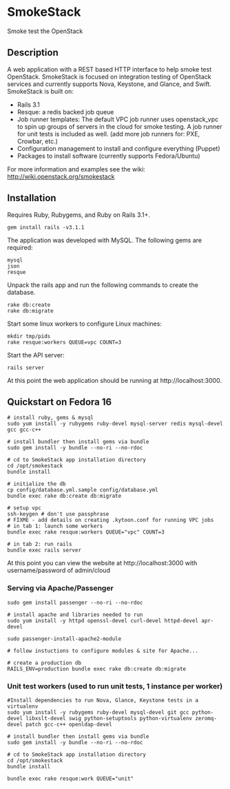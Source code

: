 # SmokeStack

Smoke test the OpenStack

## Description

A web application with a REST based HTTP interface to help smoke test OpenStack. SmokeStack is focused on integration testing of OpenStack services and currently supports Nova, Keystone, and Glance, and Swift. SmokeStack is built on:

* Rails 3.1
* Resque: a redis backed job queue
* Job runner templates: The default VPC job runner uses openstack_vpc to spin up groups of servers in the cloud for smoke testing. A job runner for unit tests is included as well. (add more job runners for: PXE, Crowbar, etc.)
* Configuration management to install and configure everything (Puppet)
* Packages to install software (currently supports Fedora/Ubuntu)

For more information and examples see the wiki: http://wiki.openstack.org/smokestack

## Installation

Requires Ruby, Rubygems, and Ruby on Rails 3.1+.

    gem install rails -v3.1.1

The application was developed with MySQL. The following gems are required:

    mysql
    json
    resque

Unpack the rails app and run the following commands to create the database.

    rake db:create
    rake db:migrate

Start some linux workers to configure Linux machines:

    mkdir tmp/pids
    rake resque:workers QUEUE=vpc COUNT=3

Start the API server:

    rails server

At this point the web application should be running at http://localhost:3000.

## Quickstart on Fedora 16

    # install ruby, gems & mysql
    sudo yum install -y rubygems ruby-devel mysql-server redis mysql-devel gcc gcc-c++

    # install bundler then install gems via bundle
    sudo gem install -y bundle --no-ri --no-rdoc

    # cd to SmokeStack app installation directory
    cd /opt/smokestack
    bundle install

    # initialize the db
    cp config/database.yml.sample config/database.yml
    bundle exec rake db:create db:migrate

    # setup vpc
    ssh-keygen # don't use passphrase
    # FIXME - add details on creating .kytoon.conf for running VPC jobs
    # in tab 1: launch some workers
    bundle exec rake resque:workers QUEUE="vpc" COUNT=3

    # in tab 2: run rails
    bundle exec rails server

At this point you can view the website at http://localhost:3000 with
username/password of admin/cloud

### Serving via Apache/Passenger

    sudo gem install passenger --no-ri --no-rdoc

    # install apache and libraries needed to run
    sudo yum install -y httpd openssl-devel curl-devel httpd-devel apr-devel

    sudo passenger-install-apache2-module

    # follow instuctions to configure modules & site for Apache...

    # create a production db 
    RAILS_ENV=production bundle exec rake db:create db:migrate

### Unit test workers (used to run unit tests, 1 instance per worker)

    #Install dependencies to run Nova, Glance, Keystone tests in a virtualenv
    sudo yum install -y rubygems ruby-devel mysql-devel git gcc python-devel libxslt-devel swig python-setuptools python-virtualenv zeromq-devel patch gcc-c++ openldap-devel

    # install bundler then install gems via bundle
    sudo gem install -y bundle --no-ri --no-rdoc

    # cd to SmokeStack app installation directory
    cd /opt/smokestack
    bundle install

    bundle exec rake resque:work QUEUE="unit"
